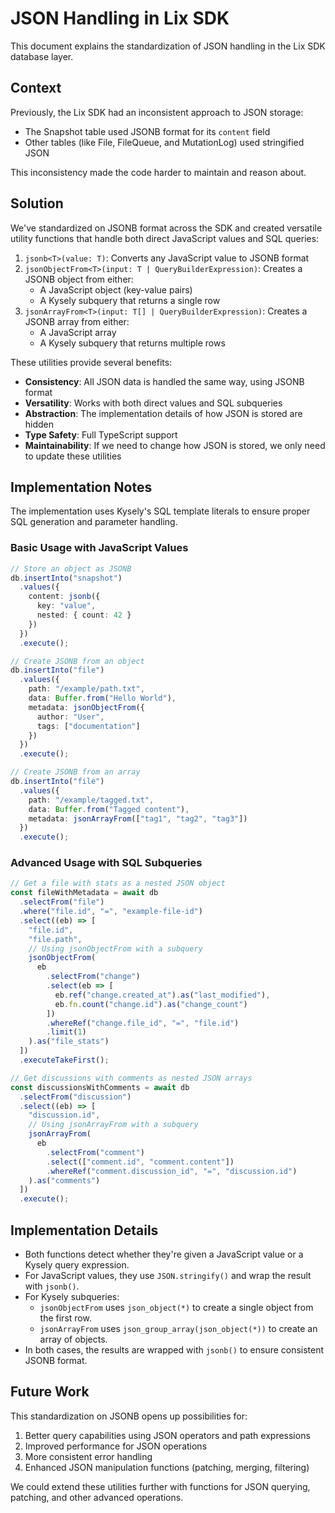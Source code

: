 # JSON Handling in Lix SDK

This document explains the standardization of JSON handling in the Lix SDK database layer.

## Context

Previously, the Lix SDK had an inconsistent approach to JSON storage:
- The Snapshot table used JSONB format for its `content` field
- Other tables (like File, FileQueue, and MutationLog) used stringified JSON

This inconsistency made the code harder to maintain and reason about.

## Solution

We've standardized on JSONB format across the SDK and created versatile utility functions that handle both direct JavaScript values and SQL queries:

1. `jsonb<T>(value: T)`: Converts any JavaScript value to JSONB format
2. `jsonObjectFrom<T>(input: T | QueryBuilderExpression)`: Creates a JSONB object from either:
   - A JavaScript object (key-value pairs)
   - A Kysely subquery that returns a single row
3. `jsonArrayFrom<T>(input: T[] | QueryBuilderExpression)`: Creates a JSONB array from either:
   - A JavaScript array
   - A Kysely subquery that returns multiple rows

These utilities provide several benefits:

- **Consistency**: All JSON data is handled the same way, using JSONB format
- **Versatility**: Works with both direct values and SQL subqueries
- **Abstraction**: The implementation details of how JSON is stored are hidden
- **Type Safety**: Full TypeScript support
- **Maintainability**: If we need to change how JSON is stored, we only need to update these utilities

## Implementation Notes

The implementation uses Kysely's SQL template literals to ensure proper SQL generation and parameter handling.

### Basic Usage with JavaScript Values

```typescript
// Store an object as JSONB
db.insertInto("snapshot")
  .values({
    content: jsonb({
      key: "value",
      nested: { count: 42 }
    })
  })
  .execute();

// Create JSONB from an object
db.insertInto("file")
  .values({
    path: "/example/path.txt",
    data: Buffer.from("Hello World"),
    metadata: jsonObjectFrom({
      author: "User",
      tags: ["documentation"]
    })
  })
  .execute();

// Create JSONB from an array
db.insertInto("file")
  .values({
    path: "/example/tagged.txt",
    data: Buffer.from("Tagged content"),
    metadata: jsonArrayFrom(["tag1", "tag2", "tag3"])
  })
  .execute();
```

### Advanced Usage with SQL Subqueries

```typescript
// Get a file with stats as a nested JSON object
const fileWithMetadata = await db
  .selectFrom("file")
  .where("file.id", "=", "example-file-id")
  .select((eb) => [
    "file.id",
    "file.path",
    // Using jsonObjectFrom with a subquery
    jsonObjectFrom(
      eb
        .selectFrom("change")
        .select(eb => [
          eb.ref("change.created_at").as("last_modified"),
          eb.fn.count("change.id").as("change_count")
        ])
        .whereRef("change.file_id", "=", "file.id")
        .limit(1)
    ).as("file_stats")
  ])
  .executeTakeFirst();

// Get discussions with comments as nested JSON arrays
const discussionsWithComments = await db
  .selectFrom("discussion")
  .select((eb) => [
    "discussion.id",
    // Using jsonArrayFrom with a subquery
    jsonArrayFrom(
      eb
        .selectFrom("comment")
        .select(["comment.id", "comment.content"])
        .whereRef("comment.discussion_id", "=", "discussion.id")
    ).as("comments")
  ])
  .execute();
```

## Implementation Details

- Both functions detect whether they're given a JavaScript value or a Kysely query expression.
- For JavaScript values, they use `JSON.stringify()` and wrap the result with `jsonb()`.
- For Kysely subqueries:
  - `jsonObjectFrom` uses `json_object(*)` to create a single object from the first row.
  - `jsonArrayFrom` uses `json_group_array(json_object(*))` to create an array of objects.
- In both cases, the results are wrapped with `jsonb()` to ensure consistent JSONB format.

## Future Work

This standardization on JSONB opens up possibilities for:

1. Better query capabilities using JSON operators and path expressions
2. Improved performance for JSON operations
3. More consistent error handling
4. Enhanced JSON manipulation functions (patching, merging, filtering)

We could extend these utilities further with functions for JSON querying, patching, and other advanced operations.